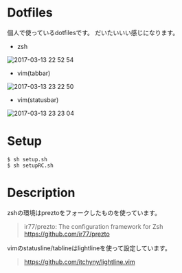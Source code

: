 # Dotfiles

個人で使っているdotfilesです。
だいたいいい感じになります。

- zsh

![2017-03-13 22 52 54](https://cloud.githubusercontent.com/assets/783878/23858264/39aa3544-0843-11e7-9f39-2dc97be0d6b1.png)

- vim(tabbar) 

![2017-03-13 23 22 50](https://cloud.githubusercontent.com/assets/783878/23858536/15dee8f2-0844-11e7-9abf-2c31342e0cfb.png)

- vim(statusbar)

![2017-03-13 23 23 04](https://cloud.githubusercontent.com/assets/783878/23858537/1659c342-0844-11e7-8631-1109c068f121.png)



# Setup
```
$ sh setup.sh
$ sh setupRC.sh
```

# Description
zshの環境はpreztoをフォークしたものを使っています。

> ir77/prezto: The configuration framework for Zsh
> https://github.com/ir77/prezto

vimのstatusline/tablineはlightlineを使って設定しています。
> https://github.com/itchyny/lightline.vim
